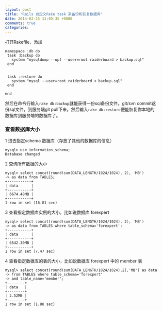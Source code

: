 ```yaml
---
layout: post
title: "Rails 自定义Rake task 来备份和恢复数据库"
date: 2014-02-25 13:00:35 +0800
comments: true
categories: 
---
```

打开Rakefile，添加

```
namespace :db do
 task :backup do
   system "mysqldump --opt --user=root raiderboard > backup.sql"
 end


 task :restore do
   system "mysql --user=root raiderboard < backup.sql"
 end

end

```

然后在命令行输入`rake db:backup`就能获得一份sql备份文件，git/svn commit这份sql文件，到服务端git pull下来，然后输入`rake db:restore`便能恢复你本地的数据库到服务端的数据库了。

### 查看数据库大小

1 进去指定schema 数据库（存放了其他的数据库的信息） 
	
	mysql> use information_schema;
	Database changed
	
2 查询所有数据的大小 
	
	mysql> select concat(round(sum(DATA_LENGTH/1024/1024), 2), 'MB')
    -> as data from TABLES;  
	+-----------+
	| data      |
	+-----------+
	| 6674.48MB |
	+-----------+
	1 row in set (16.81 sec)
	
3 查看指定数据库实例的大小，比如说数据库 forexpert 
	
	mysql> select concat(round(sum(DATA_LENGTH/1024/1024), 2), 'MB')
    -> as data from TABLES where table_schema='forexpert';
	+-----------+
	| data      |
	+-----------+
	| 6542.30MB |
	+-----------+
	1 row in set (7.47 sec)
	
4 查看指定数据库的表的大小，比如说数据库 forexpert 中的 member 表 
	
	mysql> select concat(round(sum(DATA_LENGTH/1024/1024),2),'MB') as data
    -> from TABLES where table_schema='forexpert'
    -> and table_name='member';
	+--------+
	| data   |
	+--------+
	| 2.52MB |
	+--------+
	1 row in set (1.88 sec)
